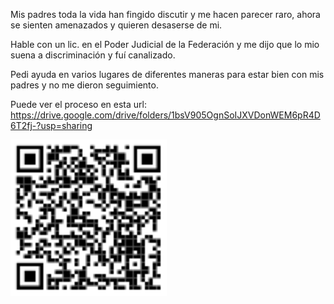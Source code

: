 Mis padres toda la vida han fingido discutir y me hacen parecer raro, ahora se sienten amenazados y quieren desaserse de mi.

Hable con un lic. en el Poder Judicial de la Federación y me dijo que lo mio suena a discriminación y fuí canalizado.

Pedi ayuda en varios lugares de diferentes maneras para estar bien con mis padres y no me dieron seguimiento.

Puede ver el proceso en esta url:
https://drive.google.com/drive/folders/1bsV905OgnSoIJXVDonWEM6pR4D6T2fj-?usp=sharing

<img src="qr.png" width="250" height="250">
